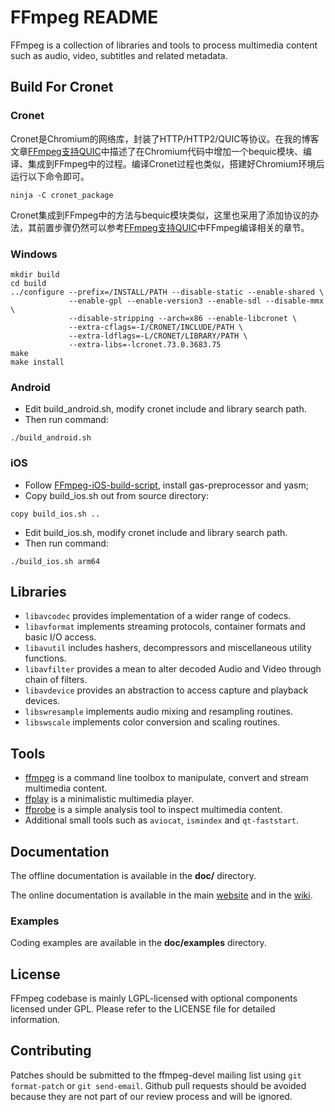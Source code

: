 FFmpeg README
=============

FFmpeg is a collection of libraries and tools to process multimedia content
such as audio, video, subtitles and related metadata.

## Build For Cronet
### Cronet
Cronet是Chromium的网络库，封装了HTTP/HTTP2/QUIC等协议。在我的博客文章[FFmpeg支持QUIC](https://blog.csdn.net/sonysuqin/article/details/89022250)中描述了在Chromium代码中增加一个bequic模块、编译、集成到FFmpeg中的过程。编译Cronet过程也类似，搭建好Chromium环境后运行以下命令即可。
```
ninja -C cronet_package
```
Cronet集成到FFmpeg中的方法与bequic模块类似，这里也采用了添加协议的办法，其前置步骤仍然可以参考[FFmpeg支持QUIC](https://blog.csdn.net/sonysuqin/article/details/89022250)中FFmpeg编译相关的章节。

### Windows
```
mkdir build
cd build
../configure --prefix=/INSTALL/PATH --disable-static --enable-shared \
             --enable-gpl --enable-version3 --enable-sdl --disable-mmx \
             --disable-stripping --arch=x86 --enable-libcronet \
             --extra-cflags=-I/CRONET/INCLUDE/PATH \
             --extra-ldflags=-L/CRONET/LIBRARY/PATH \
             --extra-libs=-lcronet.73.0.3683.75
make
make install
```

### Android
* Edit build_android.sh, modify cronet include and library search path.
* Then run command:
```
./build_android.sh
```

### iOS
* Follow [FFmpeg-iOS-build-script](https://github.com/kewlbear/FFmpeg-iOS-build-script), install gas-preprocessor and yasm;
* Copy build_ios.sh out from source directory:
```
copy build_ios.sh ..
```
* Edit build_ios.sh, modify cronet include and library search path.
* Then run command:
```
./build_ios.sh arm64
```

## Libraries

* `libavcodec` provides implementation of a wider range of codecs.
* `libavformat` implements streaming protocols, container formats and basic I/O access.
* `libavutil` includes hashers, decompressors and miscellaneous utility functions.
* `libavfilter` provides a mean to alter decoded Audio and Video through chain of filters.
* `libavdevice` provides an abstraction to access capture and playback devices.
* `libswresample` implements audio mixing and resampling routines.
* `libswscale` implements color conversion and scaling routines.

## Tools

* [ffmpeg](https://ffmpeg.org/ffmpeg.html) is a command line toolbox to
  manipulate, convert and stream multimedia content.
* [ffplay](https://ffmpeg.org/ffplay.html) is a minimalistic multimedia player.
* [ffprobe](https://ffmpeg.org/ffprobe.html) is a simple analysis tool to inspect
  multimedia content.
* Additional small tools such as `aviocat`, `ismindex` and `qt-faststart`.

## Documentation

The offline documentation is available in the **doc/** directory.

The online documentation is available in the main [website](https://ffmpeg.org)
and in the [wiki](https://trac.ffmpeg.org).

### Examples

Coding examples are available in the **doc/examples** directory.

## License

FFmpeg codebase is mainly LGPL-licensed with optional components licensed under
GPL. Please refer to the LICENSE file for detailed information.

## Contributing

Patches should be submitted to the ffmpeg-devel mailing list using
`git format-patch` or `git send-email`. Github pull requests should be
avoided because they are not part of our review process and will be ignored.
